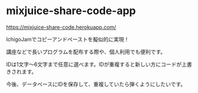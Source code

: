 # mixjuice-share-code-app
https://mixjuice-share-code.herokuapp.com/

IchigoJamでコピーアンドペーストを擬似的に実現！

講座などで長いプログラムを配布する際や、個人利用でも便利です。

IDは1文字〜6文字まで任意に選べます。IDが重複すると新しい方にコードが上書きされます。

今後、データベースにIDを保存して、重複していたら弾くようにしたいです。